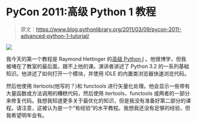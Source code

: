 # PyCon 2011:高级 Python 1 教程

> 原文：<https://www.blog.pythonlibrary.org/2011/03/09/pycon-2011-advanced-python-1-tutorial/>

[![](img/404a7b432bc1cc0abd29b26f7d7351fc.png)](http://us.pycon.org)

我今天的第一个教程是 Raymond Hettinger 的[高级 Python I](http://us.pycon.org/2011/schedule/presentations/259/) 。他很博学，但我被堵在了教室的最后面，跟不上他的课。演讲者讲述了 Python 3.2 的一系列基础知识。他讲述了如何打开一个模块，并使用 IDLE 的内置类浏览器快速浏览代码。

然后他使用 itertools(他写的？)和 functools 进行矢量化处理。他会显示一些带有大量函数或方法调用的糟糕代码，然后使用 itertools、functools 或两者的一部分来修复代码。我想我知道更多关于最优化的知识，但是我没有准备好第二部分的课程。请注意，这被认为是一个“有经验”的水平教程。我想我还没有足够的经验，但我希望明年会有。